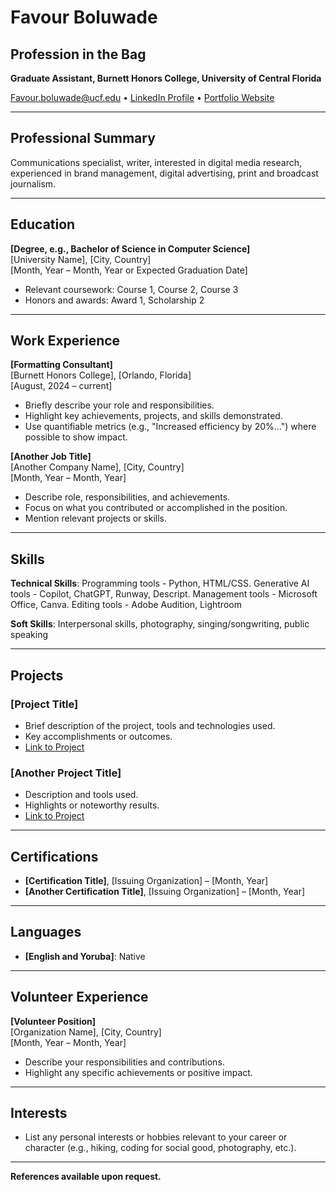 # Favour Boluwade
## Profession in the Bag

**Graduate Assistant, Burnett Honors College, University of Central Florida**

Favour.boluwade@ucf.edu • [LinkedIn Profile]([www.linkedin.com/in/favour-boluwade)  • [Portfolio Website](https://favourb1.github.io/Welcome-to-my-World/https://your-website.com)

---

## Professional Summary
Communications specialist, writer, interested in digital media research, experienced in brand management, digital advertising, print and broadcast journalism.

---

## Education

**[Degree, e.g., Bachelor of Science in Computer Science]**  
[University Name], [City, Country]  
[Month, Year – Month, Year or Expected Graduation Date]

- Relevant coursework: Course 1, Course 2, Course 3
- Honors and awards: Award 1, Scholarship 2

---

## Work Experience

**[Formatting Consultant]**  
[Burnett Honors College], [Orlando, Florida]  
[August, 2024 – current]

- Briefly describe your role and responsibilities.
- Highlight key achievements, projects, and skills demonstrated.
- Use quantifiable metrics (e.g., "Increased efficiency by 20%...") where possible to show impact.

**[Another Job Title]**  
[Another Company Name], [City, Country]  
[Month, Year – Month, Year]

- Describe role, responsibilities, and achievements.
- Focus on what you contributed or accomplished in the position.
- Mention relevant projects or skills.

---

## Skills

**Technical Skills**: Programming tools - Python, HTML/CSS. Generative AI tools - Copilot, ChatGPT, Runway, Descript. Management tools - Microsoft Office, Canva. Editing tools - Adobe Audition, Lightroom

**Soft Skills**:  Interpersonal skills, photography, singing/songwriting, public speaking

---

## Projects

### [Project Title]
- Brief description of the project, tools and technologies used.
- Key accomplishments or outcomes.
- [Link to Project](https://github.com/your-username/project-repo)

### [Another Project Title]
- Description and tools used.
- Highlights or noteworthy results.
- [Link to Project](https://github.com/your-username/another-repo)

---

## Certifications

- **[Certification Title]**, [Issuing Organization] – [Month, Year]
- **[Another Certification Title]**, [Issuing Organization] – [Month, Year]

---

## Languages

- **[English and Yoruba]**: Native

---

## Volunteer Experience

**[Volunteer Position]**  
[Organization Name], [City, Country]  
[Month, Year – Month, Year]

- Describe your responsibilities and contributions.
- Highlight any specific achievements or positive impact.

---

## Interests

- List any personal interests or hobbies relevant to your career or character (e.g., hiking, coding for social good, photography, etc.).

---

**References available upon request.**


